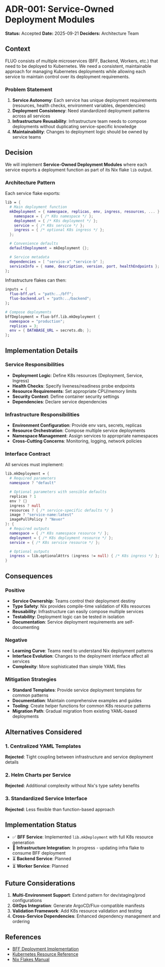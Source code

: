 # ADR-001: Service-Owned Deployment Modules

**Status:** Accepted
**Date:** 2025-09-21
**Deciders:** Architecture Team

## Context

FLUO consists of multiple microservices (BFF, Backend, Workers, etc.) that need to be deployed to Kubernetes. We need a consistent, maintainable approach for managing Kubernetes deployments while allowing each service to maintain control over its deployment requirements.

### Problem Statement

1. **Service Autonomy**: Each service has unique deployment requirements (resources, health checks, environment variables, dependencies)
2. **Deployment Consistency**: Need standardized deployment patterns across all services
3. **Infrastructure Reusability**: Infrastructure team needs to compose deployments without duplicating service-specific knowledge
4. **Maintainability**: Changes to deployment logic should be owned by service teams

## Decision

We will implement **Service-Owned Deployment Modules** where each service exports a deployment function as part of its Nix flake `lib` output.

### Architecture Pattern

Each service flake exports:

```nix
lib = {
  # Main deployment function
  mkDeployment = { namespace, replicas, env, ingress, resources, ... }: {
    namespace = { /* K8s namespace */ };
    deployment = { /* K8s deployment */ };
    service = { /* K8s service */ };
    ingress = { /* optional K8s ingress */ };
  };

  # Convenience defaults
  defaultDeployment = mkDeployment {};

  # Service metadata
  dependencies = [ "service-a" "service-b" ];
  serviceInfo = { name, description, version, port, healthEndpoints };
};
```

Infrastructure flakes can then:

```nix
inputs = {
  fluo-bff.url = "path:../bff";
  fluo-backend.url = "path:../backend";
};

# Compose deployments
bffDeployment = fluo-bff.lib.mkDeployment {
  namespace = "production";
  replicas = 3;
  env = { DATABASE_URL = secrets.db; };
};
```

## Implementation Details

### Service Responsibilities
- **Deployment Logic**: Define K8s resources (Deployment, Service, Ingress)
- **Health Checks**: Specify liveness/readiness probe endpoints
- **Resource Requirements**: Set appropriate CPU/memory limits
- **Security Context**: Define container security settings
- **Dependencies**: Declare service dependencies

### Infrastructure Responsibilities
- **Environment Configuration**: Provide env vars, secrets, replicas
- **Resource Orchestration**: Compose multiple service deployments
- **Namespace Management**: Assign services to appropriate namespaces
- **Cross-Cutting Concerns**: Monitoring, logging, network policies

### Interface Contract

All services must implement:

```nix
lib.mkDeployment = {
  # Required parameters
  namespace ? "default"

  # Optional parameters with sensible defaults
  replicas ? 1
  env ? {}
  ingress ? null
  resources ? { /* service-specific defaults */ }
  image ? "service-name:latest"
  imagePullPolicy ? "Never"
}: {
  # Required outputs
  namespace = { /* K8s namespace resource */ };
  deployment = { /* K8s deployment resource */ };
  service = { /* K8s service resource */ };

  # Optional outputs
  ingress = lib.optionalAttrs (ingress != null) { /* K8s ingress */ };
}
```

## Consequences

### Positive
- **Service Ownership**: Teams control their deployment destiny
- **Type Safety**: Nix provides compile-time validation of K8s resources
- **Reusability**: Infrastructure can easily compose multiple services
- **Testability**: Deployment logic can be tested in isolation
- **Documentation**: Service deployment requirements are self-documenting

### Negative
- **Learning Curve**: Teams need to understand Nix deployment patterns
- **Interface Evolution**: Changes to the deployment interface affect all services
- **Complexity**: More sophisticated than simple YAML files

### Mitigation Strategies
- **Standard Templates**: Provide service deployment templates for common patterns
- **Documentation**: Maintain comprehensive examples and guides
- **Tooling**: Create helper functions for common K8s resource patterns
- **Migration Path**: Gradual migration from existing YAML-based deployments

## Alternatives Considered

### 1. Centralized YAML Templates
**Rejected**: Tight coupling between infrastructure and service deployment details

### 2. Helm Charts per Service
**Rejected**: Additional complexity without Nix's type safety benefits

### 3. Standardized Service Interface
**Rejected**: Less flexible than function-based approach

## Implementation Status

- ✅ **BFF Service**: Implemented `lib.mkDeployment` with full K8s resource generation
- 🔄 **Infrastructure Integration**: In progress - updating infra flake to consume BFF deployment
- ⏳ **Backend Service**: Planned
- ⏳ **Worker Service**: Planned

## Future Considerations

1. **Multi-Environment Support**: Extend pattern for dev/staging/prod configurations
2. **GitOps Integration**: Generate ArgoCD/Flux-compatible manifests
3. **Validation Framework**: Add K8s resource validation and testing
4. **Cross-Service Dependencies**: Enhanced dependency management and ordering

## References

- [BFF Deployment Implementation](../bff/flake.nix#L613-L794)
- [Kubernetes Resource Reference](https://kubernetes.io/docs/reference/kubernetes-api/)
- [Nix Flakes Manual](https://nixos.wiki/wiki/Flakes)